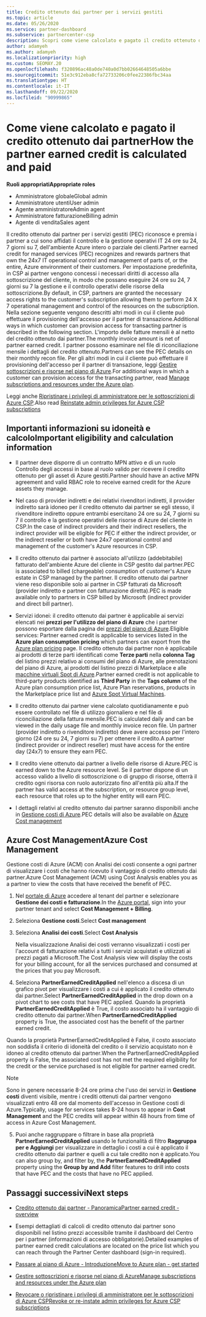 ```yaml
---
title: Credito ottenuto dai partner per i servizi gestiti
ms.topic: article
ms.date: 05/26/2020
ms.service: partner-dashboard
ms.subservice: partnercenter-csp
description: Scopri come viene calcolato e pagato il credito ottenuto dai partner Microsoft (PEC) per i servizi gestiti e come verificare se possiedi i requisiti richiesti.
author: adamyeh
ms.author: adamyeh
ms.localizationpriority: high
ms.custom: SEOMAY.20
ms.openlocfilehash: f320896ac48a0de740a0d7bb02664648505a6bbe
ms.sourcegitcommit: 51e3c912eba8cfa72733206c0fee22386fbc34aa
ms.translationtype: HT
ms.contentlocale: it-IT
ms.lasthandoff: 09/22/2020
ms.locfileid: "90999865"
---
```

# <a name="how-the-partner-earned-credit-is-calculated-and-paid"></a><span data-ttu-id="fabe4-103">Come viene calcolato e pagato il credito ottenuto dai partner</span><span class="sxs-lookup"><span data-stu-id="fabe4-103">How the partner earned credit is calculated and paid</span></span>

<span data-ttu-id="fabe4-104">**Ruoli appropriati**</span><span class="sxs-lookup"><span data-stu-id="fabe4-104">**Appropriate roles**</span></span>

- <span data-ttu-id="fabe4-105">Amministratore globale</span><span class="sxs-lookup"><span data-stu-id="fabe4-105">Global admin</span></span>
- <span data-ttu-id="fabe4-106">Amministratore utenti</span><span class="sxs-lookup"><span data-stu-id="fabe4-106">User admin</span></span>
- <span data-ttu-id="fabe4-107">Agente amministratore</span><span class="sxs-lookup"><span data-stu-id="fabe4-107">Admin agent</span></span>
- <span data-ttu-id="fabe4-108">Amministratore fatturazione</span><span class="sxs-lookup"><span data-stu-id="fabe4-108">Billing admin</span></span>
- <span data-ttu-id="fabe4-109">Agente di vendita</span><span class="sxs-lookup"><span data-stu-id="fabe4-109">Sales agent</span></span>

<span data-ttu-id="fabe4-110">Il credito ottenuto dai partner per i servizi gestiti (PEC) riconosce e premia i partner a cui sono affidati il controllo e la gestione operativi IT 24 ore su 24, 7 giorni su 7, dell'ambiente Azure intero o parziale dei clienti.</span><span class="sxs-lookup"><span data-stu-id="fabe4-110">Partner earned credit for managed services (PEC) recognizes and rewards partners that own the 24x7 IT operational control and management of parts of, or the entire, Azure environment of their customers.</span></span> <span data-ttu-id="fabe4-111">Per impostazione predefinita, in CSP ai partner vengono concessi i necessari diritti di accesso alla sottoscrizione del cliente, in modo che possano eseguire 24 ore su 24, 7 giorni su 7 la gestione e il controllo operativi delle risorse della sottoscrizione.</span><span class="sxs-lookup"><span data-stu-id="fabe4-111">By default, in CSP, partners are granted the necessary access rights to the customer's subscription allowing them to perform 24 X 7 operational management and control of the resources on the subscription.</span></span> <span data-ttu-id="fabe4-112">Nella sezione seguente vengono descritti altri modi in cui il cliente può effettuare il provisioning dell'accesso per il partner di transazione.</span><span class="sxs-lookup"><span data-stu-id="fabe4-112">Additional ways in which customer can provision access for transacting partner is described in the following section.</span></span> <span data-ttu-id="fabe4-113">L'importo delle fatture mensili è al netto del credito ottenuto dai partner.</span><span class="sxs-lookup"><span data-stu-id="fabe4-113">The monthly invoice amount is net of partner earned credit.</span></span> <span data-ttu-id="fabe4-114">I partner possono esaminare nel file di riconciliazione mensile i dettagli del credito ottenuto.</span><span class="sxs-lookup"><span data-stu-id="fabe4-114">Partners can see the PEC details on their monthly recon file.</span></span> <span data-ttu-id="fabe4-115">Per gli altri modi in cui il cliente può effettuare il provisioning dell'accesso per il partner di transazione, leggi [Gestire sottoscrizioni e risorse nel piano di Azure](azure-plan-manage.md).</span><span class="sxs-lookup"><span data-stu-id="fabe4-115">For additional ways in which a customer can provision access for the transacting partner, read [Manage subscriptions and resources under the Azure plan](azure-plan-manage.md).</span></span>

<span data-ttu-id="fabe4-116">Leggi anche [Ripristinare i privilegi di amministratore per le sottoscrizioni di Azure CSP](revoke-reinstate-csp.md).</span><span class="sxs-lookup"><span data-stu-id="fabe4-116">Also read [Reinstate admin privileges for Azure CSP subscriptions](revoke-reinstate-csp.md)</span></span>

## <a name="important-eligibility-and-calculation-information"></a><span data-ttu-id="fabe4-117">Importanti informazioni su idoneità e calcolo</span><span class="sxs-lookup"><span data-stu-id="fabe4-117">Important eligibility and calculation information</span></span>

- <span data-ttu-id="fabe4-118">Il partner deve disporre di un contratto MPN attivo e di un ruolo Controllo degli accessi in base al ruolo valido per ricevere il credito ottenuto per gli asset di Azure gestiti.</span><span class="sxs-lookup"><span data-stu-id="fabe4-118">Partner should have an active MPN agreement and valid RBAC role to receive earned credit for the Azure assets they manage.</span></span> 

- <span data-ttu-id="fabe4-119">Nel caso di provider indiretti e dei relativi rivenditori indiretti, il provider indiretto sarà idoneo per il credito ottenuto dai partner se egli stesso, il rivenditore indiretto oppure entrambi esercitano 24 ore su 24, 7 giorni su 7 il controllo e la gestione operativi delle risorse di Azure del cliente in CSP.</span><span class="sxs-lookup"><span data-stu-id="fabe4-119">In the case of indirect providers and their indirect resellers, the indirect provider will be eligible for PEC if either the indirect provider, or the indirect reseller or both have 24x7 operational control and management of the customer's Azure resources in CSP.</span></span>

- <span data-ttu-id="fabe4-120">Il credito ottenuto dai partner è associato all'utilizzo (addebitabile) fatturato dell'ambiente Azure del cliente in CSP gestito dal partner.</span><span class="sxs-lookup"><span data-stu-id="fabe4-120">PEC is associated to billed (chargeable) consumption of customer's Azure estate in CSP managed by the partner.</span></span> <span data-ttu-id="fabe4-121">Il credito ottenuto dai partner viene reso disponibile solo ai partner in CSP fatturati da Microsoft (provider indiretto e partner con fatturazione diretta).</span><span class="sxs-lookup"><span data-stu-id="fabe4-121">PEC is made available only to partners in CSP billed by Microsoft (indirect provider and direct bill partner).</span></span> 

- <span data-ttu-id="fabe4-122">Servizi idonei: il credito ottenuto dai partner è applicabile ai servizi elencati nei **prezzi per l'utilizzo del piano di Azure** che i partner possono esportare dalla pagina dei [prezzi del piano di Azure](https://partner.microsoft.com/commerce/sales).</span><span class="sxs-lookup"><span data-stu-id="fabe4-122">Eligible services: Partner earned credit is applicable to services listed in the **Azure plan consumption pricing** which partners can export from the [Azure plan pricing](https://partner.microsoft.com/commerce/sales) page.</span></span> <span data-ttu-id="fabe4-123">Il credito ottenuto dai partner non è applicabile ai prodotti di terze parti identificati come **Terze parti** nella **colonna Tag** del listino prezzi relativo ai consumi del piano di Azure, alle prenotazioni del piano di Azure, ai prodotti del listino prezzi di Marketplace e alle [macchine virtuali Spot di Azure](https://partner.microsoft.com/resources/collection/azure-spot-in-csp#/).</span><span class="sxs-lookup"><span data-stu-id="fabe4-123">Partner earned credit is not applicable to third-party products identified as **Third Party** in the **Tags column** of the Azure plan consumption price list, Azure Plan reservations, products in the Marketplace price list and [Azure Spot Virtual Machines](https://partner.microsoft.com/resources/collection/azure-spot-in-csp#/).</span></span>

- <span data-ttu-id="fabe4-124">Il credito ottenuto dai partner viene calcolato quotidianamente e può essere controllato nel file di utilizzo giornaliero e nel file di riconciliazione della fattura mensile.</span><span class="sxs-lookup"><span data-stu-id="fabe4-124">PEC is calculated daily and can be viewed in the daily usage file and monthly invoice recon file.</span></span> <span data-ttu-id="fabe4-125">Un partner (provider indiretto o rivenditore indiretto) deve avere accesso per l'intero giorno (24 ore su 24, 7 giorni su 7) per ottenere il credito.</span><span class="sxs-lookup"><span data-stu-id="fabe4-125">A partner (indirect provider or indirect reseller) must have access for the entire day (24x7) to ensure they earn PEC.</span></span>  

- <span data-ttu-id="fabe4-126">Il credito viene ottenuto dai partner a livello delle risorse di Azure.</span><span class="sxs-lookup"><span data-stu-id="fabe4-126">PEC is earned down to the Azure resource level.</span></span> <span data-ttu-id="fabe4-127">Se il partner dispone di un accesso valido a livello di sottoscrizione o di gruppo di risorse, otterrà il credito ogni risorsa con ruolo autorizzato fino all'entità più alta.</span><span class="sxs-lookup"><span data-stu-id="fabe4-127">If the partner has valid access at the subscription, or resource group level, each resource that roles up to the higher entity will earn PEC.</span></span>  

- <span data-ttu-id="fabe4-128">I dettagli relativi al credito ottenuto dai partner saranno disponibili anche in [Gestione costi di Azure](/azure/cost-management-billing/costs/get-started-partners).</span><span class="sxs-lookup"><span data-stu-id="fabe4-128">PEC details will also be available on [Azure Cost management](/azure/cost-management-billing/costs/get-started-partners)</span></span>

## <a name="azure-cost-management"></a><span data-ttu-id="fabe4-129">Azure Cost Management</span><span class="sxs-lookup"><span data-stu-id="fabe4-129">Azure Cost Management</span></span>

<span data-ttu-id="fabe4-130">Gestione costi di Azure (ACM) con Analisi dei costi consente a ogni partner di visualizzare i costi che hanno ricevuto il vantaggio di credito ottenuto dai partner.</span><span class="sxs-lookup"><span data-stu-id="fabe4-130">Azure Cost Management (ACM) using Cost Analysis enables you as a partner to view the costs that have received the benefit of PEC.</span></span>  

1. <span data-ttu-id="fabe4-131">Nel [portale di Azure](https://portal.azure.com) accedere al tenant del partner e selezionare **Gestione dei costi e fatturazione**.</span><span class="sxs-lookup"><span data-stu-id="fabe4-131">In the [Azure portal](https://portal.azure.com), sign into your partner tenant and select **Cost Management + Billing**.</span></span>

2. <span data-ttu-id="fabe4-132">Seleziona **Gestione costi**.</span><span class="sxs-lookup"><span data-stu-id="fabe4-132">Select **Cost management**</span></span>

3. <span data-ttu-id="fabe4-133">Seleziona **Analisi dei costi**.</span><span class="sxs-lookup"><span data-stu-id="fabe4-133">Select **Cost Analysis**</span></span>

   <span data-ttu-id="fabe4-134">Nella visualizzazione Analisi dei costi verranno visualizzati i costi per l'account di fatturazione relativi a tutti i servizi acquistati e utilizzati ai prezzi pagati a Microsoft.</span><span class="sxs-lookup"><span data-stu-id="fabe4-134">The Cost Analysis view will display the costs for your billing account, for all the services purchased and consumed at the prices that you pay Microsoft.</span></span>

4. <span data-ttu-id="fabe4-135">Seleziona **PartnerEarnedCreditApplied** nell'elenco a discesa di un grafico pivot per visualizzare i costi a cui è applicato il credito ottenuto dai partner.</span><span class="sxs-lookup"><span data-stu-id="fabe4-135">Select **PartnerEarnedCreditApplied** in the drop down on a pivot chart to see costs that have PEC applied.</span></span> <span data-ttu-id="fabe4-136">Quando la proprietà **PartnerEarnedCreditApplied** è True, il costo associato ha il vantaggio di credito ottenuto dai partner.</span><span class="sxs-lookup"><span data-stu-id="fabe4-136">When **PartnerEarnedCreditApplied** property is True, the associated cost has the benefit of the partner earned credit.</span></span> 

<span data-ttu-id="fabe4-137">Quando la proprietà PartnerEarnedCreditApplied è False, il costo associato non soddisfa il criterio di idoneità del credito o il servizio acquistato non è idoneo al credito ottenuto dai partner.</span><span class="sxs-lookup"><span data-stu-id="fabe4-137">When the PartnerEarnedCreditApplied property is False, the associated cost has not met the required eligibility for the credit or the service purchased is not eligible for partner earned credit.</span></span>

>[!NOTE] 
><span data-ttu-id="fabe4-138">Sono in genere necessarie 8-24 ore prima che l'uso dei servizi in **Gestione costi** diventi visibile, mentre i crediti ottenuti dai partner vengono visualizzati entro 48 ore dal momento dell'accesso in Gestione costi di Azure.</span><span class="sxs-lookup"><span data-stu-id="fabe4-138">Typically, usage for services takes 8-24 hours to appear in **Cost Management** and the PEC credits will appear within 48 hours from time of access in Azure Cost Management.</span></span>

5. <span data-ttu-id="fabe4-139">Puoi anche raggruppare o filtrare in base alla proprietà **PartnerEarnedCreditApplied** usando le funzionalità di filtro **Raggruppa per e Aggiungi** per visualizzare in dettaglio i costi a cui è applicato il credito ottenuto dai partner e quelli a cui tale credito non è applicato.</span><span class="sxs-lookup"><span data-stu-id="fabe4-139">You can also group by, and filter by, the **PartnerEarnedCreditApplied** property using the **Group by and Add** filter features to drill into costs that have PEC and the costs that have no PEC applied.</span></span>

## <a name="next-steps"></a><span data-ttu-id="fabe4-140">Passaggi successivi</span><span class="sxs-lookup"><span data-stu-id="fabe4-140">Next steps</span></span>

- [<span data-ttu-id="fabe4-141">Credito ottenuto dai partner - Panoramica</span><span class="sxs-lookup"><span data-stu-id="fabe4-141">Partner earned credit - overview</span></span>](partner-earned-credit.md)

- <span data-ttu-id="fabe4-142">Esempi dettagliati di calcoli di credito ottenuto dai partner sono disponibili nel listino prezzi accessibile tramite il dashboard del Centro per i partner (informazioni di accesso obbligatorie).</span><span class="sxs-lookup"><span data-stu-id="fabe4-142">Detailed examples of partner earned credit calculations are located on the price list which you can reach through the Partner Center dashboard (sign-in required).</span></span>

- [<span data-ttu-id="fabe4-143">Passare al piano di Azure - Introduzione</span><span class="sxs-lookup"><span data-stu-id="fabe4-143">Move to Azure plan - get started</span></span>](azure-plan-get-started.md)

- [<span data-ttu-id="fabe4-144">Gestire sottoscrizioni e risorse nel piano di Azure</span><span class="sxs-lookup"><span data-stu-id="fabe4-144">Manage subscriptions and resources under the Azure plan</span></span>](azure-plan-manage.md)

- [<span data-ttu-id="fabe4-145">Revocare o ripristinare i privilegi di amministratore per le sottoscrizioni di Azure CSP</span><span class="sxs-lookup"><span data-stu-id="fabe4-145">Revoke or re-instate admin privileges for Azure CSP subscriptions</span></span>](revoke-reinstate-csp.md)
